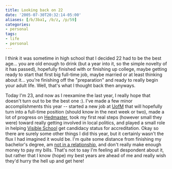```yaml
---
title: Looking back on 22
date: '2005-07-30T20:32:14-05:00'
aliases: [/b/3ba1, /b/z, /p/59]
categories:
- personal
tags:
- life
- personal
---
```

I think it was sometime in high school that I decided 22 had to be the best age... you are old enough to drink (but a
year into it, so the simple novelty of it has passed), hopefully finished with or finishing up college, maybe getting
ready to start that first big full-time job, maybe married or at least thinking about it... you're finishing off the
"preparation" and ready to really begin your adult life.  Well, that's what I thought back then anyways.

Today I'm 23, and now as I reexamine the last year, I really hope that doesn't turn out to be the best one :).  I've
made a few minor accomplishments this year -- started a new job at [UofM][] that will hopefully turn into a full-time
position (should know in the next week or two), made a lot of progress on [Hedmaster][], took my first real steps
(however small they were) toward really getting involved in local politics, and played a small role in helping [Visible
School][] get candidacy status for accreditation.  Okay so there are surely some other things I did this year, but it
certainly wasn't the flux I had imagined it would be.  I'm quite some distance from finishing my bachelor's degree, am
[not in a relationship][], and don't really make enough money to pay my bills.  That's not to say I'm feeling all
despondent about it, but rather that I know (hope) my best years are ahead of me and really wish they'd hurry the hell
up and get here!

[UofM]: https://www.memphis.edu/
[Hedmaster]: https://web.archive.org/web/2005/https://willnorris.com/projects/hedmaster
[Visible School]: https://visible.edu/
[not in a relationship]: http://quirkyalone.net/index.php/about-2/
